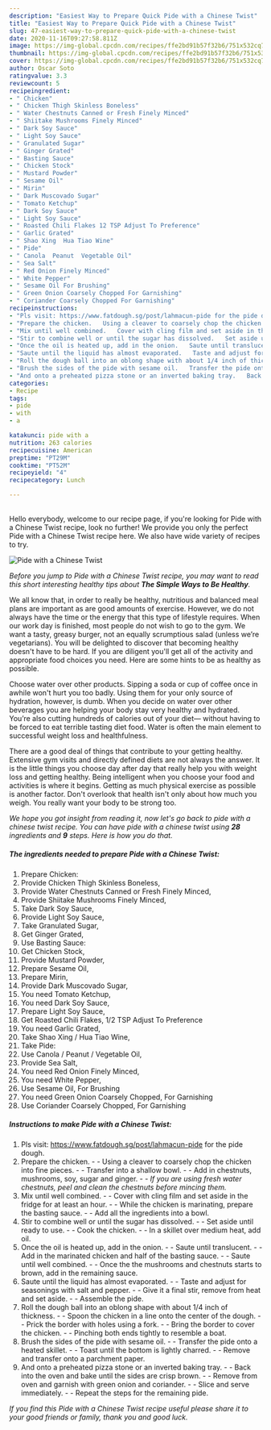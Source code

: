 ```yaml
---
description: "Easiest Way to Prepare Quick Pide with a Chinese Twist"
title: "Easiest Way to Prepare Quick Pide with a Chinese Twist"
slug: 47-easiest-way-to-prepare-quick-pide-with-a-chinese-twist
date: 2020-11-16T09:27:58.811Z
image: https://img-global.cpcdn.com/recipes/ffe2bd91b57f32b6/751x532cq70/pide-with-a-chinese-twist-recipe-main-photo.jpg
thumbnail: https://img-global.cpcdn.com/recipes/ffe2bd91b57f32b6/751x532cq70/pide-with-a-chinese-twist-recipe-main-photo.jpg
cover: https://img-global.cpcdn.com/recipes/ffe2bd91b57f32b6/751x532cq70/pide-with-a-chinese-twist-recipe-main-photo.jpg
author: Oscar Soto
ratingvalue: 3.3
reviewcount: 5
recipeingredient:
- " Chicken"
- " Chicken Thigh Skinless Boneless"
- " Water Chestnuts Canned or Fresh Finely Minced"
- " Shiitake Mushrooms Finely Minced"
- " Dark Soy Sauce"
- " Light Soy Sauce"
- " Granulated Sugar"
- " Ginger Grated"
- " Basting Sauce"
- " Chicken Stock"
- " Mustard Powder"
- " Sesame Oil"
- " Mirin"
- " Dark Muscovado Sugar"
- " Tomato Ketchup"
- " Dark Soy Sauce"
- " Light Soy Sauce"
- " Roasted Chili Flakes 12 TSP Adjust To Preference"
- " Garlic Grated"
- " Shao Xing  Hua Tiao Wine"
- " Pide"
- " Canola  Peanut  Vegetable Oil"
- " Sea Salt"
- " Red Onion Finely Minced"
- " White Pepper"
- " Sesame Oil For Brushing"
- " Green Onion Coarsely Chopped For Garnishing"
- " Coriander Coarsely Chopped For Garnishing"
recipeinstructions:
- "Pls visit: https://www.fatdough.sg/post/lahmacun-pide for the pide dough."
- "Prepare the chicken.   Using a cleaver to coarsely chop the chicken into fine pieces.   Transfer into a shallow bowl.   Add in chestnuts, mushrooms, soy, sugar and ginger.   *If you are using fresh water chestnuts, peel and clean the chestnuts before mincing them.*"
- "Mix until well combined.   Cover with cling film and set aside in the fridge for at least an hour.   While the chicken is marinating, prepare the basting sauce.   Add all the ingredients into a bowl."
- "Stir to combine well or until the sugar has dissolved.   Set aside until ready to use.   Cook the chicken.   In a skillet over medium heat, add oil."
- "Once the oil is heated up, add in the onion.   Saute until translucent.   Add in the marinated chicken and half of the basting sauce.   Saute until well combined.   Once the the mushrooms and chestnuts starts to brown, add in the remaining sauce."
- "Saute until the liquid has almost evaporated.   Taste and adjust for seasonings with salt and pepper.   Give it a final stir, remove from heat and set aside.   Assemble the pide."
- "Roll the dough ball into an oblong shape with about 1/4 inch of thickness.   Spoon the chicken in a line onto the center of the dough.   Prick the border with holes using a fork.   Bring the border to cover the chicken.   Pinching both ends tightly to resemble a boat."
- "Brush the sides of the pide with sesame oil.   Transfer the pide onto a heated skillet.   Toast until the bottom is lightly charred.   Remove and transfer onto a parchment paper."
- "And onto a preheated pizza stone or an inverted baking tray.   Back into the oven and bake until the sides are crisp brown.   Remove from oven and garnish with green onion and coriander.   Slice and serve immediately.   Repeat the steps for the remaining pide."
categories:
- Recipe
tags:
- pide
- with
- a

katakunci: pide with a 
nutrition: 263 calories
recipecuisine: American
preptime: "PT29M"
cooktime: "PT52M"
recipeyield: "4"
recipecategory: Lunch

---
```

<br>
Hello everybody, welcome to our recipe page, if you're looking for Pide with a Chinese Twist recipe, look no further! We provide you only the perfect Pide with a Chinese Twist recipe here. We also have wide variety of recipes to try.
<br>


![Pide with a Chinese Twist](https://img-global.cpcdn.com/recipes/ffe2bd91b57f32b6/751x532cq70/pide-with-a-chinese-twist-recipe-main-photo.jpg)

<i>Before you jump to Pide with a Chinese Twist recipe, you may want to read this short interesting healthy tips about <strong>The Simple Ways to Be Healthy</strong>.</i>

We all know that, in order to really be healthy, nutritious and balanced meal plans are important as are good amounts of exercise. However, we do not always have the time or the energy that this type of lifestyle requires. When our work day is finished, most people do not wish to go to the gym. We want a tasty, greasy burger, not an equally scrumptious salad (unless we’re vegetarians). You will be delighted to discover that becoming healthy doesn't have to be hard. If you are diligent you'll get all of the activity and appropriate food choices you need. Here are some hints to be as healthy as possible.

Choose water over other products. Sipping a soda or cup of coffee once in awhile won't hurt you too badly. Using them for your only source of hydration, however, is dumb. When you decide on water over other beverages you are helping your body stay very healthy and hydrated. You’re also cutting hundreds of calories out of your diet— without having to be forced to eat terrible tasting diet food. Water is often the main element to successful weight loss and healthfulness.

There are a good deal of things that contribute to your getting healthy. Extensive gym visits and directly defined diets are not always the answer. It is the little things you choose day after day that really help you with weight loss and getting healthy. Being intelligent when you choose your food and activities is where it begins. Getting as much physical exercise as possible is another factor. Don't overlook that health isn't only about how much you weigh. You really want your body to be strong too. 


<i>We hope you got insight from reading it, now let's go back to pide with a chinese twist recipe. You can have pide with a chinese twist using <strong>28</strong> ingredients and <strong>9</strong> steps. Here is how you do that.
</i>

##### The ingredients needed to prepare Pide with a Chinese Twist:

1. Prepare  Chicken:
1. Provide  Chicken Thigh Skinless Boneless,
1. Provide  Water Chestnuts Canned or Fresh Finely Minced,
1. Provide  Shiitake Mushrooms Finely Minced,
1. Take  Dark Soy Sauce,
1. Provide  Light Soy Sauce,
1. Take  Granulated Sugar,
1. Get  Ginger Grated,
1. Use  Basting Sauce:
1. Get  Chicken Stock,
1. Provide  Mustard Powder,
1. Prepare  Sesame Oil,
1. Prepare  Mirin,
1. Provide  Dark Muscovado Sugar,
1. You need  Tomato Ketchup,
1. You need  Dark Soy Sauce,
1. Prepare  Light Soy Sauce,
1. Get  Roasted Chili Flakes, 1/2 TSP Adjust To Preference
1. You need  Garlic Grated,
1. Take  Shao Xing / Hua Tiao Wine,
1. Take  Pide:
1. Use  Canola / Peanut / Vegetable Oil,
1. Provide  Sea Salt,
1. You need  Red Onion Finely Minced,
1. You need  White Pepper,
1. Use  Sesame Oil, For Brushing
1. You need  Green Onion Coarsely Chopped, For Garnishing
1. Use  Coriander Coarsely Chopped, For Garnishing


##### Instructions to make Pide with a Chinese Twist:

1. Pls visit: https://www.fatdough.sg/post/lahmacun-pide for the pide dough.
1. Prepare the chicken.  -  - Using a cleaver to coarsely chop the chicken into fine pieces.  -  - Transfer into a shallow bowl.  -  - Add in chestnuts, mushrooms, soy, sugar and ginger.  -  - *If you are using fresh water chestnuts, peel and clean the chestnuts before mincing them.*
1. Mix until well combined.  -  - Cover with cling film and set aside in the fridge for at least an hour.  -  - While the chicken is marinating, prepare the basting sauce.  -  - Add all the ingredients into a bowl.
1. Stir to combine well or until the sugar has dissolved.  -  - Set aside until ready to use.  -  - Cook the chicken.  -  - In a skillet over medium heat, add oil.
1. Once the oil is heated up, add in the onion.  -  - Saute until translucent.  -  - Add in the marinated chicken and half of the basting sauce.  -  - Saute until well combined.  -  - Once the the mushrooms and chestnuts starts to brown, add in the remaining sauce.
1. Saute until the liquid has almost evaporated.  -  - Taste and adjust for seasonings with salt and pepper.  -  - Give it a final stir, remove from heat and set aside.  -  - Assemble the pide.
1. Roll the dough ball into an oblong shape with about 1/4 inch of thickness.  -  - Spoon the chicken in a line onto the center of the dough.  -  - Prick the border with holes using a fork.  -  - Bring the border to cover the chicken.  -  - Pinching both ends tightly to resemble a boat.
1. Brush the sides of the pide with sesame oil.  -  - Transfer the pide onto a heated skillet.  -  - Toast until the bottom is lightly charred.  -  - Remove and transfer onto a parchment paper.
1. And onto a preheated pizza stone or an inverted baking tray.  -  - Back into the oven and bake until the sides are crisp brown.  -  - Remove from oven and garnish with green onion and coriander.  -  - Slice and serve immediately.  -  - Repeat the steps for the remaining pide.


<i>If you find this Pide with a Chinese Twist recipe useful please share it to your good friends or family, thank you and good luck.</i>
